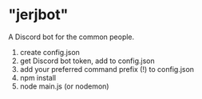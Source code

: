 # "jerjbot"

A Discord bot for the common people.

1. create config.json
2. get Discord bot token, add to config.json
3. add your preferred command prefix (!) to config.json
4. npm install
5. node main.js (or nodemon)

